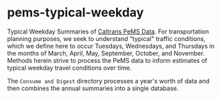pems-typical-weekday
====================

Typical Weekday Summaries of [Caltrans PeMS Data](http://pems.dot.ca.gov/).  For transportation planning purposes, we seek to understand "typical" traffic conditions, which we define here to occur Tuesdays, Wednesdays, and Thursdays in the months of March, April, May, September, October, and November.  Methods herein strive to process the PeMS data to inform estimates of typical weekday travel conditions over time.

The `Consume and Digest` directory processes a year's worth of data and then combines the annual summaries into a single database.  

